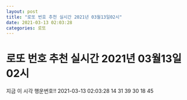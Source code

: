 ```yaml
---
layout: post
title: "로또 번호 추천 실시간 2021년 03월13일02시"
date: 2021-03-13 02:03:28
categories: 로또
---
```


# 로또 번호 추천 실시간 2021년 03월13일02시

지금 이 시각 행운번호!! 2021-03-13 02:03:28
 14  31  39  30  18  45 

